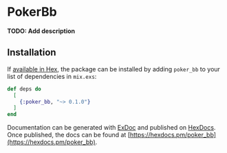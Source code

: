 # PokerBb

**TODO: Add description**

## Installation

If [available in Hex](https://hex.pm/docs/publish), the package can be installed
by adding `poker_bb` to your list of dependencies in `mix.exs`:

```elixir
def deps do
  [
    {:poker_bb, "~> 0.1.0"}
  ]
end
```

Documentation can be generated with [ExDoc](https://github.com/elixir-lang/ex_doc)
and published on [HexDocs](https://hexdocs.pm). Once published, the docs can
be found at [https://hexdocs.pm/poker_bb](https://hexdocs.pm/poker_bb).

